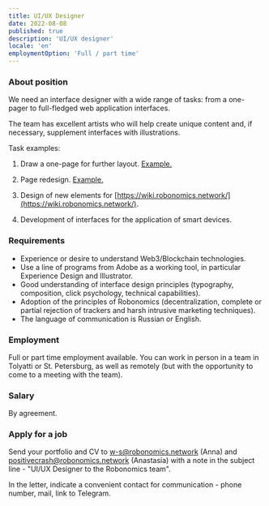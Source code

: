 ```yaml
---
title: UI/UX Designer
date: 2022-08-08
published: true
description: 'UI/UX designer'
locale: 'en'
employmentOption: 'Full / part time'
---
```


### About position

We need an interface designer with a wide range of tasks: from a one-pager to full-fledged web application interfaces.

The team has excellent artists who will help create unique content and, if necessary, supplement interfaces with illustrations.

Task examples:

1) Draw a one-page for further layout. [Example.](https://ecoconf2022.airalab.org/)

2) Page redesign. [Example.](https://airalab.org/ru/air-monitoring)

3) Design of new elements for [https://wiki.robonomics.network/](https://wiki.robonomics.network/).

4) Development of interfaces for the application of smart devices.

### Requirements

- Experience or desire to understand Web3/Blockchain technologies.
- Use a line of programs from Adobe as a working tool, in particular Experience Design and Illustrator.
- Good understanding of interface design principles (typography, composition, click psychology, technical capabilities).
- Adoption of the principles of Robonomics (decentralization, complete or partial rejection of trackers and harsh intrusive marketing techniques).
- The language of communication is Russian or English.

### Employment

Full or part time employment available. You can work in person in a team in Tolyatti or St. Petersburg, as well as remotely (but with the opportunity to come to a meeting with the team).

### Salary

By agreement.

### Apply for a job

Send your portfolio and CV to w-s@robonomics.network (Anna) and positivecrash@robonomics.network (Anastasia) with a note in the subject line - "UI/UX Designer to the Robonomics team".

In the letter, indicate a convenient contact for communication - phone number, mail, link to Telegram.